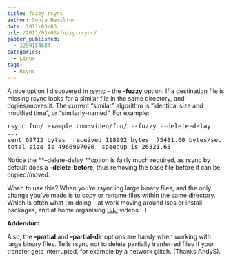 ```yaml
---
title: fuzzy rsync
author: Sonia Hamilton
date: 2011-03-03
url: /2011/03/03/fuzzy-rsync/
jabber_published:
  - 1299154684
categories:
  - Linux
tags:
  - Rsync
---
```

A nice option I discovered in [rsync][1] &#8211; the **&#8211;fuzzy** option. If a destination file is missing rsync looks for a similar file in the same directory, and copies/moves it. The current &#8220;similar&#8221; algorithm is &#8220;identical size and modified time&#8221;, or &#8220;similarly-named&#8221;. For example:

<pre>rsync foo/ example.com:video/foo/ --fuzzy --delete-delay
...
sent 69712 bytes  received 118992 bytes  75481.60 bytes/sec   &lt;-- small amount of data xferred
total size is 4966997090  speedup is 26321.63                 &lt;-- woohoo! big speed up</pre>

Notice the **&#8211;delete-delay **option is fairly much required, as rsync by default does a **&#8211;delete-before**, thus removing the base file before it can be copied/moved.

When to use this? When you&#8217;re rsync&#8217;ing large binary files, and the only change you&#8217;ve made is to copy or rename files within the same directory. Which is often what I&#8217;m doing &#8211; at work moving around isos or install packages, and at home organising [BJJ][2] videos :-)

**Addendum**

Also, the **&#8211;partial** and **&#8211;partial-dir** options are handy when working with large binary files. Tells rsync not to delete partially tranferred files if your transfer gets interrupted, for example by a network glitch. (Thanks AndyS).

 [1]: http://en.wikipedia.org/wiki/Rsync
 [2]: http://en.wikipedia.org/wiki/Brazilian_Jiu-Jitsu
